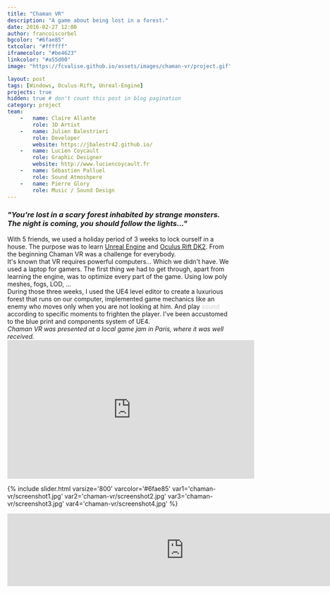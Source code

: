 ```yaml
---
title: "Chaman VR"
description: "A game about being lost in a forest."
date: 2016-02-27 12:00
author: francoiscorbel
bgcolor: "#6fae85"
txtcolor: "#ffffff"
iframecolor: "#be4623"
linkcolor: "#a55d00"
image: "https://fcvalise.github.io/assets/images/chaman-vr/project.gif"

layout: post
tags: [Windows, Oculus-Rift, Unreal-Engine]
projects: true
hidden: true # don't count this post in blog pagination
category: project
team:
    -   name: Claire Allante
        role: 3D Artist
    -   name: Julien Balestrieri
        role: Developer
        website: https://jbalestr42.github.io/
    -   name: Lucien Coycault
        role: Graphic Designer
        website: http://www.luciencoycault.fr
    -   name: Sébastien Palluel
        role: Sound Atmoshpere
    -   name: Pierre Glory
        role: Music / Sound Design
---
```

<div class="text general-margin"><h3><i>"You're lost in a scary forest inhabited by strange monsters. The night is coming, you should follow the lights..."</i></h3></div>

<div class="text justify general-margin">
With 5 friends, we used a holiday period of 3 weeks to lock ourself in a house.
The purpose was to learn <a alt="https://www.unrealengine.com" href="https://www.unrealengine.com" target="_blank">Unreal Engine</a> and 
<a alt="https://www.oculus.com/en-us/dk2/" href="https://www3.oculus.com/en-us/dk2/" target="_blank">Oculus Rift DK2</a>.
From the beginning Chaman VR was a challenge for everybody.
</div>
<div class="text justify general-margin">
It's known that VR requires powerful computers... Which we didn't have. We used a laptop
for gamers. The first thing we had to get through, apart from learning the engine, was to optimize
every part of the game. Using low poly meshes, fogs, LOD, ...
</div>
<div class="text justify general-margin">
During those three weeks, I used the UE4 level editor to create a luxurious forest that runs on our computer,
implemented game mechanics like an enemy who moves only when you are not looking at him. And play
<div style="display: inline-block; color: #cccccc;" onclick="playSound()">sound</div> 
according to specific moments to frighten the player. I've been accustomed to the blue print and components system of UE4.
</div>
<div class="text general-margin"><i>
Chaman VR was presented at a local game jam in Paris, where it was well received.
</i></div>

<div class="video general-margin">
    <iframe width="560" height="315" src="https://www.youtube.com/embed/goZikfz87HM?modestbranding=1&autohide=1&showinfo=0&controls=0&rel=0" frameborder="0" allowfullscreen></iframe>
</div>

{% include slider.html varsize='800' varcolor='#6fae85' var1='chaman-vr/screenshot1.jpg' var2='chaman-vr/screenshot2.jpg' var3='chaman-vr/screenshot3.jpg' var4='chaman-vr/screenshot4.jpg' %}

<div class="general-margin">
<iframe frameborder="0" src="https://itch.io/embed/165258?linkback=true&border_width=1&amp;bg_color=be4623&amp;fg_color=222222&amp;link_color=6fae85&amp;border_color=dc6441" width="800" height="165"></iframe>
</div>

<audio id="sound" src="{{ site.url}}/assets/sounds/chaman_scary.ogg"></audio>
<script>
function playSound() { document.getElementById('sound').play(); }
</script>
